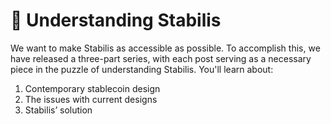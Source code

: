# 🧠 Understanding Stabilis

We want to make Stabilis as accessible as possible. To accomplish this, we have released a three-part series, with each post serving as a necessary piece in the puzzle of understanding Stabilis. You'll learn about:

1. Contemporary stablecoin design
2. The issues with current designs
3. Stabilis’ solution
